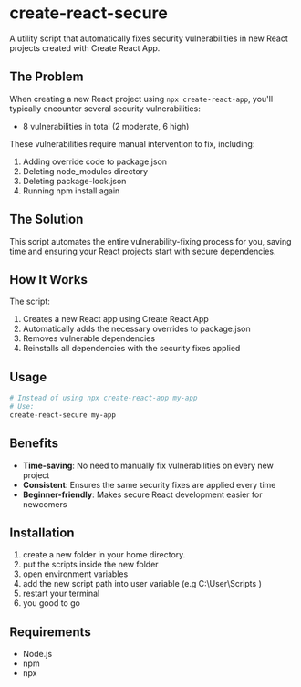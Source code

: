 # create-react-secure

A utility script that automatically fixes security vulnerabilities in new React projects created with Create React App.

## The Problem

When creating a new React project using `npx create-react-app`, you'll typically encounter several security vulnerabilities:
- 8 vulnerabilities in total (2 moderate, 6 high)

These vulnerabilities require manual intervention to fix, including:
1. Adding override code to package.json
2. Deleting node_modules directory
3. Deleting package-lock.json
4. Running npm install again

## The Solution

This script automates the entire vulnerability-fixing process for you, saving time and ensuring your React projects start with secure dependencies.

## How It Works

The script:
1. Creates a new React app using Create React App
2. Automatically adds the necessary overrides to package.json
3. Removes vulnerable dependencies
4. Reinstalls all dependencies with the security fixes applied

## Usage

```bash
# Instead of using npx create-react-app my-app
# Use:
create-react-secure my-app
```

## Benefits

- **Time-saving**: No need to manually fix vulnerabilities on every new project
- **Consistent**: Ensures the same security fixes are applied every time
- **Beginner-friendly**: Makes secure React development easier for newcomers

## Installation

1. create a new folder in your home directory.
2. put the scripts inside the new folder
3. open environment variables
4. add the new script path into user variable (e.g C:\User\Scripts )
5. restart your terminal
6. you good to go

## Requirements

- Node.js 
- npm
- npx 

